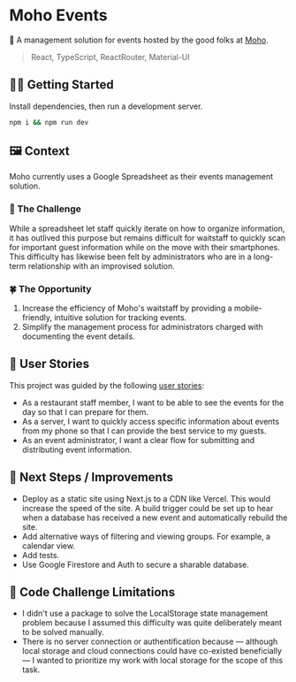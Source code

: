 # Moho Events

📆 A management solution for events hosted by the good folks at [Moho](https://www.moho.co/).

> React, TypeScript, ReactRouter, Material-UI

## 🧑‍💻 Getting Started

Install dependencies, then run a development server.

```bash
npm i && npm run dev
```

## 🖼 Context

Moho currently uses a Google Spreadsheet as their events management solution.

### 💭 The Challenge

While a spreadsheet let staff quickly iterate on how to organize information, it has outlived this purpose but remains difficult for waitstaff to quickly scan for important guest information while on the move with their smartphones. This difficulty has likewise been felt by administrators who are in a long-term relationship with an improvised solution.

### 🍀 The Opportunity

1. Increase the efficiency of Moho's waitstaff by providing a mobile-friendly, intuitive solution for tracking events.
2. Simplify the management process for administrators charged with documenting the event details.

## 🙋 User Stories

This project was guided by the following [user stories](https://www.interaction-design.org/literature/topics/user-stories):

- As a restaurant staff member, I want to be able to see the events for the day so that I can prepare for them.
- As a server, I want to quickly access specific information about events from my phone so that I can provide the best service to my guests.
- As an event administrator, I want a clear flow for submitting and distributing event information.

## 🚀 Next Steps / Improvements

- Deploy as a static site using Next.js to a CDN like Vercel. This would increase the speed of the site. A build trigger could be set up to hear when a database has received a new event and automatically rebuild the site.
- Add alternative ways of filtering and viewing groups. For example, a calendar view.
- Add tests.
- Use Google Firestore and Auth to secure a sharable database.

## 🚸 Code Challenge Limitations

- I didn't use a package to solve the LocalStorage state management problem because I assumed this difficulty was quite deliberately meant to be solved manually.
- There is no server connection or authentification because — although local storage and cloud connections could have co-existed beneficially — I wanted to prioritize my work with local storage for the scope of this task.
